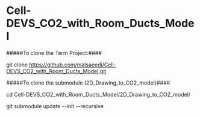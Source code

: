 # Cell-DEVS_CO2_with_Room_Ducts_Model


#####To clone the Term Project:####

git clone https://github.com/malsaeedi/Cell-DEVS_CO2_with_Room_Ducts_Model.git

#####To clone the submodule (2D_Drawing_to_CO2_model)####

cd Cell-DEVS_CO2_with_Room_Ducts_Model/2D_Drawing_to_CO2_model/

git submodule update --init --recursive
